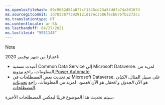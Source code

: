 ```yaml
---
ms.openlocfilehash: 80c9682d54a0f7cf1345cd23a54ddfa74a501674
ms.sourcegitcommit: 3d78338773929121d17ec3386f6cb67bfb2272cc
ms.translationtype: HT
ms.contentlocale: ar-SA
ms.lasthandoff: 04/27/2021
ms.locfileid: "5951148"
---
```

> [!NOTE]
> اعتبارًا من شهر نوفمبر 2020:
>
> - أعيدت تسمية Common Data Service إلى Microsoft Dataverse. لمزيد من المعلومات، راجع [مدونة Power Automate](https://aka.ms/PAuAppBlog).
> - تم تحديث بعض المصطلحات في Microsoft Dataverse. على سبيل المثال، *الكيان* هو الآن *الجدول* و *الحقل* هو الآن *العمود*. لمزيد من المعلومات، راجع [تحديثات المصطلحات](/powerapps/maker/data-platform/data-platform-intro).
>
> سيتم تحديث هذا الموضوع قريبًا ليعكس المصطلحات الأخيرة.